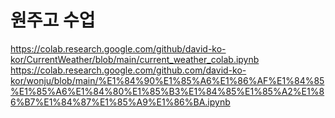 # 원주고 수업
https://colab.research.google.com/github/david-ko-kor/CurrentWeather/blob/main/current_weather_colab.ipynb
https://colab.research.google.com/github.com/david-ko-kor/wonju/blob/main/%E1%84%90%E1%85%A6%E1%86%AF%E1%84%85%E1%85%A6%E1%84%80%E1%85%B3%E1%84%85%E1%85%A2%E1%86%B7%E1%84%87%E1%85%A9%E1%86%BA.ipynb
